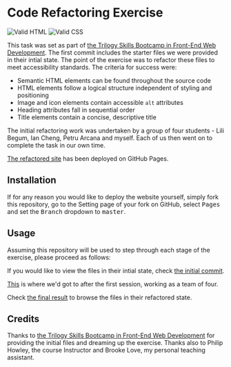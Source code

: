 # Code Refactoring Exercise


![Valid HTML](https://img.shields.io/badge/valid-HTML-green)
![Valid CSS](https://img.shields.io/badge/valid-CSS-green)

This task was set as part of [the Trilogy Skills Bootcamp in Front-End Web Development](https://skillsforlife.edx.org/coding/frontend/landing/?s=Google-Unbranded&pkw=web%20design%20training&pcrid=624628533241&pmt=p&utm_source=google&utm_medium=cpc&utm_campaign=GGL%7CSKILLS-FOR-LIFE%7CSEM%7CCODING%7C-%7COFL%7CTIER-1%7CALL%7CNBD-G%7CBMM%7CPrimary%7CSubject-Matter&utm_term=web%20design%20training&s=google&k=web%20design%20training&utm_adgroupid=140443158663&utm_locationphysicalms=1006886&utm_matchtype=p&utm_network=g&utm_device=c&utm_content=624628533241&utm_placement=&gclid=Cj0KCQjwqc6aBhC4ARIsAN06NmMdwBRSe3BLeaChkukN5Bbqb18220k1ku9TB2o9tzsX0xYUc-dlRWgaAuyvEALw_wcB&gclsrc=aw.ds). The first commit includes the starter files we were provided in their intial state. The point of the exercise was to refactor these files to meet accessibility standards. The criteria for success were:

* Semantic HTML elements can be found throughout the source code
* HTML elements follow a logical structure independent of styling and positioning
* Image and icon elements contain accessible `alt` attributes
* Heading attributes fall in sequential order
* Title elements contain a concise, descriptive title

The initial refactoring work was undertaken by a group of four students - Lili Begum, Ian Cheng, Petru Arcana and myself. Each of us then went on to complete the task in our own time.

[The refactored site](https://paulashby.github.io/code-refactor) has been deployed on GitHub Pages.

## Installation

If for any reason you would like to deploy the website yourself, simply fork this repository, go to the Setting page of your fork on GitHub, select <kbd>Pages</kbd> and set the <kbd>Branch</kbd> dropdown to <kbd>master</kbd>.

## Usage

Assuming this repository will be used to step through each stage of the exercise, please proceed as follows:

If you would like to view the files in their intial state, check [the initial commit](https://github.com/paulashby/code-refactor/tree/6201088738a3d3fe73649b35595a185c8b682826).

[This](https://github.com/paulashby/code-refactor/tree/d2d186694ad3504f9ddba9235b6bbc76c876ac57) is where we'd got to after the first session, working as a team of four.

Check [the final result](https://github.com/paulashby/code-refactor) to browse the files in their refactored state.

## Credits
Thanks to [the Trilogy Skills Bootcamp in Front-End Web Development](https://skillsforlife.edx.org/coding/frontend/landing/?s=Google-Unbranded&pkw=web%20design%20training&pcrid=624628533241&pmt=p&utm_source=google&utm_medium=cpc&utm_campaign=GGL%7CSKILLS-FOR-LIFE%7CSEM%7CCODING%7C-%7COFL%7CTIER-1%7CALL%7CNBD-G%7CBMM%7CPrimary%7CSubject-Matter&utm_term=web%20design%20training&s=google&k=web%20design%20training&utm_adgroupid=140443158663&utm_locationphysicalms=1006886&utm_matchtype=p&utm_network=g&utm_device=c&utm_content=624628533241&utm_placement=&gclid=Cj0KCQjwqc6aBhC4ARIsAN06NmMdwBRSe3BLeaChkukN5Bbqb18220k1ku9TB2o9tzsX0xYUc-dlRWgaAuyvEALw_wcB&gclsrc=aw.ds) for providing the initial files and dreaming up the exercise. Thanks also to Philip Howley, the course Instructor and Brooke Love, my personal teaching assistant.

